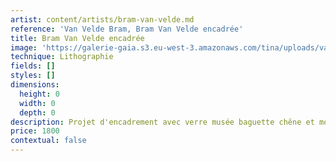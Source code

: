 ```yaml
---
artist: content/artists/bram-van-velde.md
reference: 'Van Velde Bram, Bram Van Velde encadrée'
title: Bram Van Velde encadrée
image: 'https://galerie-gaia.s3.eu-west-3.amazonaws.com/tina/uploads/van-velde-bram/galerie gaia -bram van velde ES cadre2022.jpg'
technique: Lithographie
fields: []
styles: []
dimensions:
  height: 0
  width: 0
  depth: 0
description: Projet d'encadrement avec verre musée baguette chêne et montage caisson réalisée par notre atelier d'encadrement
price: 1800
contextual: false
---
```



